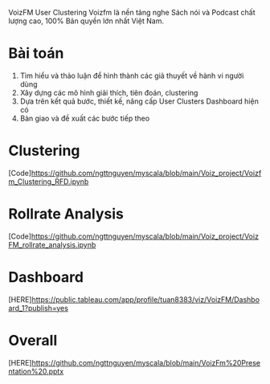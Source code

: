 VoizFM User Clustering
Voizfm là nền tảng nghe Sách nói và Podcast chất lượng cao, 100% Bản quyền lớn nhất Việt Nam.
# Bài toán
1.	Tìm hiểu và thảo luận để hình thành các giả thuyết về hành vi người dùng
2.	Xây dựng các mô hình giải thích, tiên đoán, clustering
3.	Dựa trên kết quả bước, thiết kế, nâng cấp User Clusters Dashboard hiện có
4.	Bàn giao và đề xuất các bước tiếp theo

# Clustering
[Code]https://github.com/ngttnguyen/myscala/blob/main/Voiz_project/Voizfm_Clustering_RFD.ipynb
# Rollrate Analysis
[Code]https://github.com/ngttnguyen/myscala/blob/main/Voiz_project/VoizFM_rollrate_analysis.ipynb
# Dashboard
[HERE]https://public.tableau.com/app/profile/tuan8383/viz/VoizFM/Dashboard_1?publish=yes
# Overall
[HERE]https://github.com/ngttnguyen/myscala/blob/main/VoizFm%20Presentation%20.pptx
